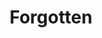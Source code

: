 ---
layout: piece
collection_: paintings
title: Forgotten
image: forgotten.jpg
media: Acrylic
dimensions: 15" x 20"
description: Painted with popsicle sticks on cardboard.
price: $200
create_date: 2015
---